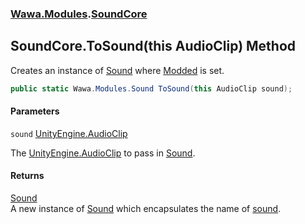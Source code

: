 ### [Wawa.Modules](Wawa.Modules.md 'Wawa.Modules').[SoundCore](SoundCore.md 'Wawa.Modules.SoundCore')

## SoundCore.ToSound(this AudioClip) Method

Creates an instance of [Sound](Sound.md 'Wawa.Modules.Sound') where [Modded](Sound.Modded().md 'Wawa.Modules.Sound.Modded') is set.

```csharp
public static Wawa.Modules.Sound ToSound(this AudioClip sound);
```
#### Parameters

<a name='Wawa.Modules.SoundCore.ToSound(thisAudioClip).sound'></a>

`sound` [UnityEngine.AudioClip](https://docs.microsoft.com/en-us/dotnet/api/UnityEngine.AudioClip 'UnityEngine.AudioClip')

The [UnityEngine.AudioClip](https://docs.microsoft.com/en-us/dotnet/api/UnityEngine.AudioClip 'UnityEngine.AudioClip') to pass in [Sound](Sound.md 'Wawa.Modules.Sound').

#### Returns
[Sound](Sound.md 'Wawa.Modules.Sound')  
A new instance of [Sound](Sound.md 'Wawa.Modules.Sound') which encapsulates the name of [sound](SoundCore.ToSound(AudioClip).md#Wawa.Modules.SoundCore.ToSound(thisAudioClip).sound 'Wawa.Modules.SoundCore.ToSound(this AudioClip).sound').